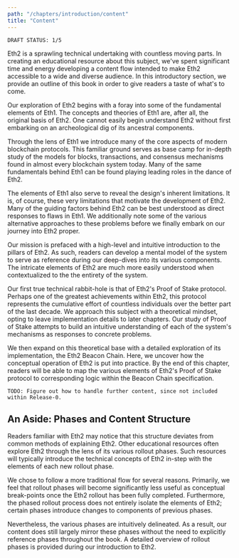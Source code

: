 ```yaml
---
path: "/chapters/introduction/content"
title: "Content"
---
```


```text
DRAFT STATUS: 1/5
```

Eth2 is a sprawling technical undertaking with countless moving parts. In creating an educational resource about this subject, we've spent significant time and energy developing a content flow intended to make Eth2 accessible to a wide and diverse audience. In this introductory section, we provide an outline of this book in order to give readers a taste of what's to come.

Our exploration of Eth2 begins with a foray into some of the fundamental elements of Eth1. The concepts and theories of Eth1 are, after all, the original basis of Eth2. One cannot easily begin understand Eth2 without first embarking on an archeological dig of its ancestral components. 

Through the lens of Eth1 we introduce many of the core aspects of modern blockchain protocols. This familiar ground serves as base camp for in-depth study of the models for blocks, transactions, and consensus mechanisms found in almost every blockchain system today. Many of the same fundamentals behind Eth1 can be found playing leading roles in the dance of Eth2.

The elements of Eth1 also serve to reveal the design's inherent limitations. It is, of course, these very limitations that motivate the development of Eth2. Many of the guiding factors behind Eth2 can be best understood as direct responses to flaws in Eth1. We additionally note some of the various alternative approaches to these problems before we finally embark on our journey into Eth2 proper.

Our mission is prefaced with a high-level and intuitive introduction to the pillars of Eth2. As such, readers can develop a mental model of the system to serve as reference during our deep-dives into its various components. The intricate elements of Eth2 are much more easily understood when contextualized to the the entirety of the system.

Our first true technical rabbit-hole is that of Eth2's Proof of Stake protocol. Perhaps one of the greatest achievements within Eth2, this protocol represents the cumulative effort of countless individuals over the better part of the last decade. We approach this subject with a theoretical mindset, opting to leave implementation details to later chapters. Our study of Proof of Stake attempts to build an intuitive understanding of each of the system's mechanisms as responses to concrete problems.

We then expand on this theoretical base with a detailed exploration of its implementation, the Eth2 Beacon Chain. Here, we uncover how the conceptual operation of Eth2 is put into practice. By the end of this chapter, readers will be able to map the various elements of Eth2's Proof of Stake protocol to corresponding logic within the Beacon Chain specification.

```text
TODO: Figure out how to handle further content, since not included within Release-0.
```

## An Aside: Phases and Content Structure
Readers familiar with Eth2 may notice that this structure deviates from common methods of explaining Eth2. Other educational resources often explore Eth2 through the lens of its various rollout phases. Such resources will typically introduce the technical concepts of Eth2 in-step with the elements of each new rollout phase.

We chose to follow a more traditional flow for several reasons. Primarily, we feel that rollout phases will become significantly less useful as conceptual break-points once the Eth2 rollout has been fully completed. Furthermore, the phased rollout process does not entirely isolate the elements of Eth2; certain phases introduce changes to components of previous phases.

Nevertheless, the various phases are intuitively delineated. As a result, our content does still largely mirror these phases without the need to explicitly reference phases throughout the book. A detailed overview of rollout phases is provided during our introduction to Eth2.